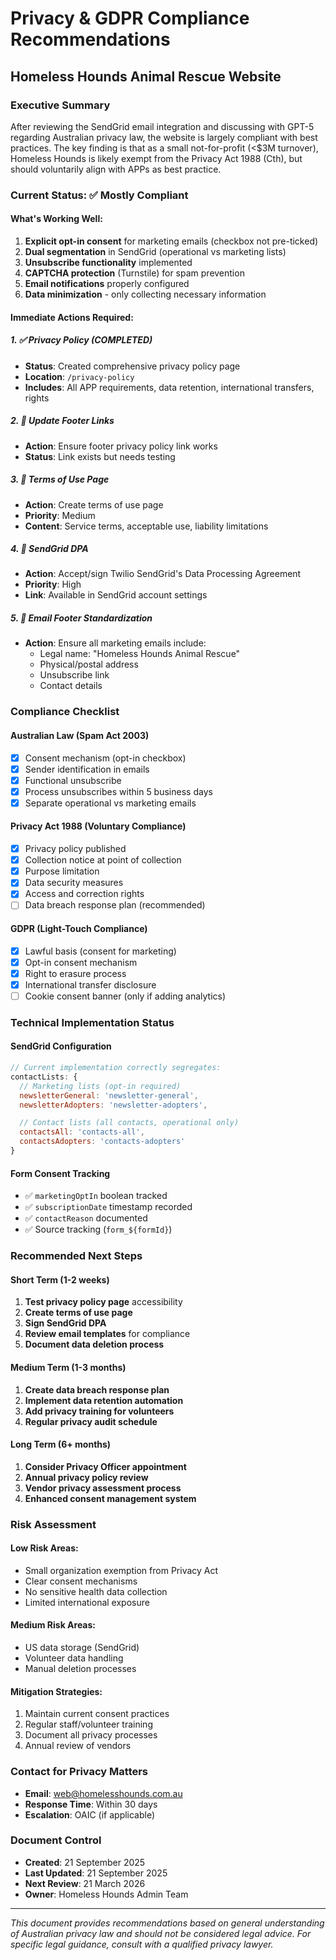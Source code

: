 # Privacy & GDPR Compliance Recommendations
## Homeless Hounds Animal Rescue Website

### Executive Summary
After reviewing the SendGrid email integration and discussing with GPT-5 regarding Australian privacy law, the website is largely compliant with best practices. The key finding is that as a small not-for-profit (<$3M turnover), Homeless Hounds is likely exempt from the Privacy Act 1988 (Cth), but should voluntarily align with APPs as best practice.

### Current Status: ✅ Mostly Compliant

#### What's Working Well:
1. **Explicit opt-in consent** for marketing emails (checkbox not pre-ticked)
2. **Dual segmentation** in SendGrid (operational vs marketing lists)
3. **Unsubscribe functionality** implemented
4. **CAPTCHA protection** (Turnstile) for spam prevention
5. **Email notifications** properly configured
6. **Data minimization** - only collecting necessary information

#### Immediate Actions Required:

##### 1. ✅ Privacy Policy (COMPLETED)
- **Status**: Created comprehensive privacy policy page
- **Location**: `/privacy-policy`
- **Includes**: All APP requirements, data retention, international transfers, rights

##### 2. 🔄 Update Footer Links
- **Action**: Ensure footer privacy policy link works
- **Status**: Link exists but needs testing

##### 3. 📝 Terms of Use Page
- **Action**: Create terms of use page
- **Priority**: Medium
- **Content**: Service terms, acceptable use, liability limitations

##### 4. 🔐 SendGrid DPA
- **Action**: Accept/sign Twilio SendGrid's Data Processing Agreement
- **Priority**: High
- **Link**: Available in SendGrid account settings

##### 5. 📧 Email Footer Standardization
- **Action**: Ensure all marketing emails include:
  - Legal name: "Homeless Hounds Animal Rescue"
  - Physical/postal address
  - Unsubscribe link
  - Contact details

### Compliance Checklist

#### Australian Law (Spam Act 2003)
- [x] Consent mechanism (opt-in checkbox)
- [x] Sender identification in emails
- [x] Functional unsubscribe
- [x] Process unsubscribes within 5 business days
- [x] Separate operational vs marketing emails

#### Privacy Act 1988 (Voluntary Compliance)
- [x] Privacy policy published
- [x] Collection notice at point of collection
- [x] Purpose limitation
- [x] Data security measures
- [x] Access and correction rights
- [ ] Data breach response plan (recommended)

#### GDPR (Light-Touch Compliance)
- [x] Lawful basis (consent for marketing)
- [x] Opt-in consent mechanism
- [x] Right to erasure process
- [x] International transfer disclosure
- [ ] Cookie consent banner (only if adding analytics)

### Technical Implementation Status

#### SendGrid Configuration
```javascript
// Current implementation correctly segregates:
contactLists: {
  // Marketing lists (opt-in required)
  newsletterGeneral: 'newsletter-general',
  newsletterAdopters: 'newsletter-adopters',

  // Contact lists (all contacts, operational only)
  contactsAll: 'contacts-all',
  contactsAdopters: 'contacts-adopters'
}
```

#### Form Consent Tracking
- ✅ `marketingOptIn` boolean tracked
- ✅ `subscriptionDate` timestamp recorded
- ✅ `contactReason` documented
- ✅ Source tracking (`form_${formId}`)

### Recommended Next Steps

#### Short Term (1-2 weeks)
1. **Test privacy policy page** accessibility
2. **Create terms of use page**
3. **Sign SendGrid DPA**
4. **Review email templates** for compliance
5. **Document data deletion process**

#### Medium Term (1-3 months)
1. **Create data breach response plan**
2. **Implement data retention automation**
3. **Add privacy training for volunteers**
4. **Regular privacy audit schedule**

#### Long Term (6+ months)
1. **Consider Privacy Officer appointment**
2. **Annual privacy policy review**
3. **Vendor privacy assessment process**
4. **Enhanced consent management system**

### Risk Assessment

#### Low Risk Areas:
- Small organization exemption from Privacy Act
- Clear consent mechanisms
- No sensitive health data collection
- Limited international exposure

#### Medium Risk Areas:
- US data storage (SendGrid)
- Volunteer data handling
- Manual deletion processes

#### Mitigation Strategies:
1. Maintain current consent practices
2. Regular staff/volunteer training
3. Document all privacy processes
4. Annual review of vendors

### Contact for Privacy Matters
- **Email**: web@homelesshounds.com.au
- **Response Time**: Within 30 days
- **Escalation**: OAIC (if applicable)

### Document Control
- **Created**: 21 September 2025
- **Last Updated**: 21 September 2025
- **Next Review**: 21 March 2026
- **Owner**: Homeless Hounds Admin Team

---

*This document provides recommendations based on general understanding of Australian privacy law and should not be considered legal advice. For specific legal guidance, consult with a qualified privacy lawyer.*